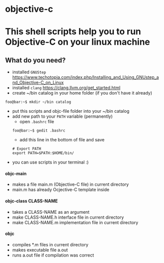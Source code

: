 # objective-c
# This shell scripts help you to run Objective-C on your linux machine

## What do you need?
- installed `GNUStep` https://www.techotopia.com/index.php/Installing_and_Using_GNUstep_and_Objective-C_on_Linux
- installed `clang` https://clang.llvm.org/get_started.html
- create ~/bin catalog in your home folder (if you don't have it already)
```console
foo@bar:~$ mkdir ~/bin catalog
```
- put this scripts and objc-file folder into your ~/bin catalog
- add new path to your `PATH` variable (permanently)
  * open `.bashrc` file
  ```console
  foo@bar:~$ gedit .bashrc
  ```
  * add this line in the bottom of file and save
  ```console
  # Export PATH
  export PATH=$PATH:$HOME/bin/
  ```
- you can use scripts in your terminal :)
 
#### objc-main
- makes a file main.m (Objective-C file) in current directory
- main.m has already Ocjective-C template inside

#### objc-class CLASS-NAME
- takes a CLASS-NAME as an argument
- make CLASS-NAME.h interface file in current directory
- make CLASS-NAME.m implementation file in current directory

#### objc
- compiles *.m files in current directory
- makes executable file a.out
- runs a.out file if compilation was correct
